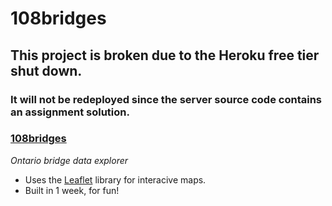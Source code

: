 # 108bridges

## This project is broken due to the Heroku free tier shut down.
### It will **not** be redeployed since the server source code contains an assignment solution.

### **[108bridges](https://alialhasnawi.github.io/108bridges/)**
*Ontario bridge data explorer*
- Uses the [Leaflet](https://leafletjs.com/) library for interacive maps.
- Built in 1 week, for fun!
